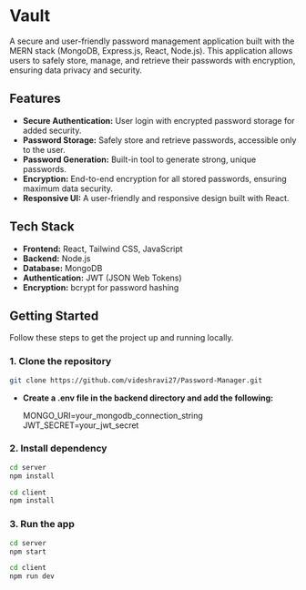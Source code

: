 # Vault

A secure and user-friendly password management application built with the MERN stack (MongoDB, Express.js, React, Node.js). This application allows users to safely store, manage, and retrieve their passwords with encryption, ensuring data privacy and security.

## Features

- **Secure Authentication:** User login with encrypted password storage for added security.
- **Password Storage:** Safely store and retrieve passwords, accessible only to the user.
- **Password Generation:** Built-in tool to generate strong, unique passwords.
- **Encryption:** End-to-end encryption for all stored passwords, ensuring maximum data security.
- **Responsive UI:** A user-friendly and responsive design built with React.

## Tech Stack

- **Frontend:** React, Tailwind CSS, JavaScript
- **Backend:** Node.js 
- **Database:** MongoDB
- **Authentication:** JWT (JSON Web Tokens)
- **Encryption:** bcrypt for password hashing

## Getting Started

Follow these steps to get the project up and running locally.

### 1. Clone the repository

```bash
git clone https://github.com/videshravi27/Password-Manager.git
```

- **Create a .env file in the backend directory and add the following:**

  MONGO_URI=your_mongodb_connection_string
  JWT_SECRET=your_jwt_secret

### 2. Install dependency

```bash
cd server
npm install

cd client
npm install
```

### 3. Run the app

```bash
cd server
npm start

cd client
npm run dev
```
